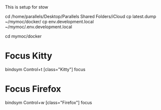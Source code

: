 This is setup for stow

cd /home/parallels/Desktop/Parallels Shared Folders/iCloud
cp latest.dump ~/mymoc/docker/
cp env.development.local ~/mymoc/.env.development.local

cd mymoc/docker


# Focus Kitty
bindsym Control+t [class="Kitty"] focus

# Focus Firefox
bindsym Control+w [class="Firefox"] focus
